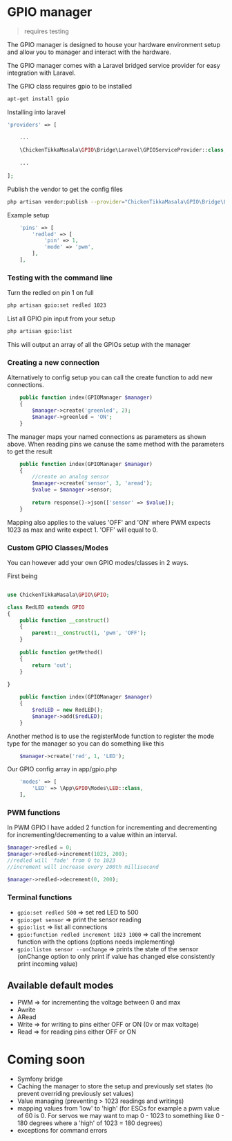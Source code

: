 # GPIO manager

> requires testing

The GPIO manager is designed to house your hardware environment setup and allow you to manager and interact with the hardware. 

The GPIO manager comes with a Laravel bridged service provider for easy integration with Laravel.

The GPIO class requires gpio to be installed 

```bash
apt-get install gpio
```

Installing into laravel 

```php
'providers' => [

    ...
    
    \ChickenTikkaMasala\GPIO\Bridge\Laravel\GPIOServiceProvider::class,
    
    ...
    
];
```

Publish the vendor to get the config files

```bash
php artisan vendor:publish --provider="ChickenTikkaMasala\GPIO\Bridge\Laravel\GPIOServiceProvider"
```
Example setup
```php
    'pins' => [
        'redled' => [
            'pin' => 1,
            'mode' => 'pwm',
        ],
    ],
```
### Testing with the command line 

Turn the redled on pin 1 on full

```bash
php artisan gpio:set redled 1023
```
List all GPIO pin input from your setup
```bash
php artisan gpio:list
```
This will output an array of all the GPIOs setup with the manager

### Creating a new connection

Alternatively to config setup you can call the create function to add new connections. 

```php
    public function index(GPIOManager $manager) 
    {
        $manager->create('greenled', 2);
        $manager->greenled = 'ON';
    }
```

The manager maps your named connections as parameters as shown above. When reading pins we canuse the same method with the parameters to get the result 

```php
    public function index(GPIOManager $manager)
    {
        //create an analog sensor
        $manager->create('sensor', 3, 'aread');
        $value = $manager->sensor;
        
        return response()->json(['sensor' => $value]);
    }
```

Mapping also applies to the values 'OFF' and 'ON' where PWM expects 1023 as max and write expect 1. 'OFF' will equal to 0.

### Custom GPIO Classes/Modes

You can however add your own GPIO modes/classes in 2 ways. 

First being 

```php

use ChickenTikkaMasala\GPIO\GPIO;

class RedLED extends GPIO
{
    public function __construct()
    {
        parent::__construct(1, 'pwm', 'OFF');
    }
    
    public function getMethod()
    {
        return 'out';
    }
    
}
```

```php
    public function index(GPIOManager $manager)
    {
        $redLED = new RedLED();
        $manager->add($redLED);
    }
```

Another method is to use the registerMode function to register the mode type for the manager so you can do something like this

```php
    $manager->create('red', 1, 'LED');
```
Our GPIO config array in app/gpio.php
```php
    'modes' => [
        'LED' => \App\GPIO\Modes\LED::class,
    ],
```

### PWM functions

In PWM GPIO I have added 2 function for incrementing and decrementing for incrementing/decrementing to a value within an interval. 
```php
$manager->redled = 0;
$manager->redled->increment(1023, 200);
//redled will 'fade' from 0 to 1023 
//increment will increase every 200th millisecond

$manager->redled->decrement(0, 200);
```

### Terminal functions

- `gpio:set redled 500` => set red LED to 500
- `gpio:get sensor` => print the sensor reading
- `gpio:list` => list all connections
- `gpio:function redled increment 1023 1000` => call the increment function with the options (options needs implementing)
- `gpio:listen sensor --onChange` => prints the state of the sensor (onChange option to only print if value has changed else consistently print incoming value)

## Available default modes 

- PWM => for incrementing the voltage between 0 and max
- Awrite
- ARead
- Write => for writing to pins either OFF or ON (0v or max voltage)
- Read => for reading pins either OFF or ON 


# Coming soon

- Symfony bridge
- Caching the manager to store the setup and previously set states (to prevent overriding previously set values)
- Value managing (preventing > 1023 readings and writings)
- mapping values from 'low' to 'high' (for ESCs for example a pwm value of 60 is 0. For servos we may want to map 0 - 1023 to something like 0 - 180 degrees where a 'high' of 1023 = 180 degrees)
- exceptions for command errors
